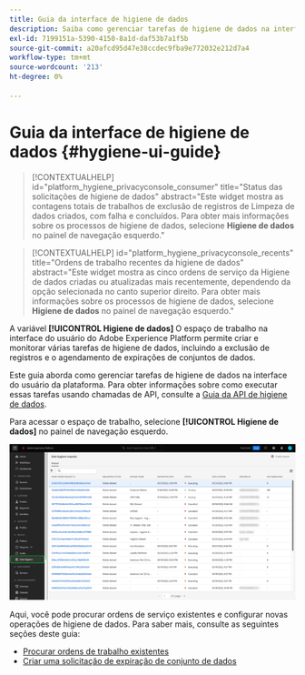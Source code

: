 ```yaml
---
title: Guia da interface de higiene de dados
description: Saiba como gerenciar tarefas de higiene de dados na interface do usuário do Adobe Experience Platform.
exl-id: 7199151a-5390-4150-8a1d-daf53b7a1f5b
source-git-commit: a20afcd95d47e38ccdec9fba9e772032e212d7a4
workflow-type: tm+mt
source-wordcount: '213'
ht-degree: 0%

---
```


# Guia da interface de higiene de dados {#hygiene-ui-guide}

>[!CONTEXTUALHELP]
>id="platform_hygiene_privacyconsole_consumer"
>title="Status das solicitações de higiene de dados"
>abstract="Este widget mostra as contagens totais de trabalhos de exclusão de registros de Limpeza de dados criados, com falha e concluídos. Para obter mais informações sobre os processos de higiene de dados, selecione **Higiene de dados** no painel de navegação esquerdo."

>[!CONTEXTUALHELP]
>id="platform_hygiene_privacyconsole_recents"
>title="Ordens de trabalho recentes da higiene de dados"
>abstract="Este widget mostra as cinco ordens de serviço da Higiene de dados criadas ou atualizadas mais recentemente, dependendo da opção selecionada no canto superior direito. Para obter mais informações sobre os processos de higiene de dados, selecione **Higiene de dados** no painel de navegação esquerdo."

A variável **[!UICONTROL Higiene de dados]** O espaço de trabalho na interface do usuário do Adobe Experience Platform permite criar e monitorar várias tarefas de higiene de dados, incluindo a exclusão de registros e o agendamento de expirações de conjuntos de dados.

Este guia aborda como gerenciar tarefas de higiene de dados na interface do usuário da plataforma. Para obter informações sobre como executar essas tarefas usando chamadas de API, consulte a [Guia da API de higiene de dados](../api/overview.md).

Para acessar o espaço de trabalho, selecione **[!UICONTROL Higiene de dados]** no painel de navegação esquerdo.

![Imagem mostrando o [!UICONTROL Higiene de dados] espaço de trabalho na interface do usuário da Platform](../images/ui/overview/home.png)

Aqui, você pode procurar ordens de serviço existentes e configurar novas operações de higiene de dados. Para saber mais, consulte as seguintes seções deste guia:

* [Procurar ordens de trabalho existentes](./browse.md)
* [Criar uma solicitação de expiração de conjunto de dados](./dataset-expiration.md)
<!-- * [Create a record delete request](./record-delete.md) -->
